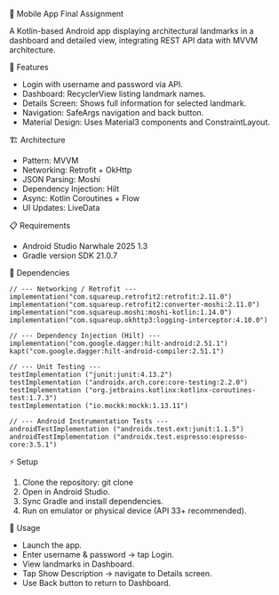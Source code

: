 📐 Mobile App Final Assignment

A Kotlin-based Android app displaying architectural landmarks in a dashboard and detailed view, integrating REST API data with MVVM architecture.

📝 Features

- Login with username and password via API.
- Dashboard: RecyclerView listing landmark names.
- Details Screen: Shows full information for selected landmark.
- Navigation: SafeArgs navigation and back button.
- Material Design: Uses Material3 components and ConstraintLayout.

🏗 Architecture

- Pattern: MVVM
- Networking: Retrofit + OkHttp
- JSON Parsing: Moshi
- Dependency Injection: Hilt
- Async: Kotlin Coroutines + Flow
- UI Updates: LiveData

📋 Requirements
- Android Studio Narwhale 2025 1.3
- Gradle version SDK 21.0.7

📝 Dependencies

    // --- Networking / Retrofit ---
    implementation("com.squareup.retrofit2:retrofit:2.11.0")
    implementation("com.squareup.retrofit2:converter-moshi:2.11.0")
    implementation("com.squareup.moshi:moshi-kotlin:1.14.0")
    implementation("com.squareup.okhttp3:logging-interceptor:4.10.0")

    // --- Dependency Injection (Hilt) ---
    implementation("com.google.dagger:hilt-android:2.51.1")
    kapt("com.google.dagger:hilt-android-compiler:2.51.1")

    // --- Unit Testing ---
    testImplementation ("junit:junit:4.13.2")
    testImplementation ("androidx.arch.core:core-testing:2.2.0")
    testImplementation ("org.jetbrains.kotlinx:kotlinx-coroutines-test:1.7.3")
    testImplementation ("io.mockk:mockk:1.13.11")

    // --- Android Instrumentation Tests ---
    androidTestImplementation ("androidx.test.ext:junit:1.1.5")
    androidTestImplementation ("androidx.test.espresso:espresso-core:3.5.1")

⚡ Setup

1. Clone the repository:
git clone <repo-url>
2. Open in Android Studio.
3. Sync Gradle and install dependencies.
4. Run on emulator or physical device (API 33+ recommended).

🚀 Usage

- Launch the app.
- Enter username & password → tap Login.
- View landmarks in Dashboard.
- Tap Show Description → navigate to Details screen.
- Use Back button to return to Dashboard.
